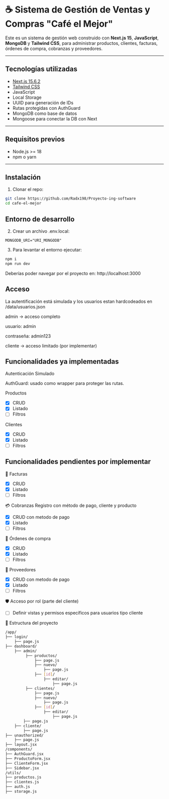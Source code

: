# ☕ Sistema de Gestión de Ventas y Compras "Café el Mejor"

Este es un sistema de gestión web construido con **Next.js 15**, **JavaScript**, **MongoDB** y **Tailwind CSS**, para administrar productos, clientes, facturas, órdenes de compra, cobranzas y proveedores.

---

## Tecnologías utilizadas

- [Next.js 15.6.2](https://nextjs.org/)
- [Tailwind CSS](https://tailwindcss.com/)
- JavaScript
- Local Storage
- UUID para generación de IDs
- Rutas protegidas con AuthGuard
- MongoDB como base de datos
- Mongoose para conectar la DB con Next

---

## Requisitos previos

- Node.js >= 18
- npm o yarn

---

## Instalación

1. Clonar el repo:

```bash
git clone https://github.com/Radx198/Proyecto-ing-software
cd cafe-el-mejor
```
## Entorno de desarrollo

2. Crear un archivo .env.local:

```.env.local
MONGODB_URI="URI_MONGODB"
```
3. Para levantar el entorno ejecutar:

```bash
npm i
npm run dev
```
Deberías poder navegar por el proyecto en: http://localhost:3000

## Acceso
La autentificación está simulada y los usuarios estan hardcodeados en /data/usuarios.json

admin → acceso completo

usuario: admin

contraseña: admin123

cliente → acceso limitado (por implementar)

## Funcionalidades ya implementadas
Autenticación
Simulado

AuthGuard: usado como wrapper para proteger las rutas.

Productos
- [x]  CRUD
- [x]  Listado
- [ ]  Filtros

Clientes
- [x]  CRUD
- [x]  Listado
- [ ]  Filtros

## Funcionalidades pendientes por implementar
🧾 Facturas
- [x]  CRUD
- [x]  Listado
- [ ]  Filtros

💳 Cobranzas
 Registro con método de pago, cliente y producto
- [x]  CRUD con metodo de pago
- [x]  Listado
- [ ]  Filtros

📑 Órdenes de compra
- [x]  CRUD
- [x]  Listado
- [ ]  Filtros

🚚 Proveedores
- [x]  CRUD con metodo de pago
- [x]  Listado
- [ ]  Filtros

🛡 Acceso por rol (parte del cliente)
- [ ]  Definir vistas y permisos específicos para usuarios tipo cliente

📁 Estructura del proyecto

```bash
/app/
├── login/
    ├── page.js
├── dashboard/
    ├── admin/
         ├── productos/
             ├── page.js
             ├── nuevo/
                 ├── page.js
             ├── [id]/
                 ├── editar/
                     ├── page.js
         ├── clientes/
             ├── page.js
             ├── nuevo/
                 ├── page.js
             ├── [id]/
                 ├── editar/
                     ├── page.js
        ├── page.js
    ├── cliente/
        ├── page.js
├── unauthorized/
    ├── page.js
├── layout.jsx
/components/
├── AuthGuard.jsx
├── ProductoForm.jsx
├── ClienteForm.jsx
├── Sidebar.jsx
/utils/
├── productos.js
├── clientes.js
├── auth.js
├── storage.js
```
